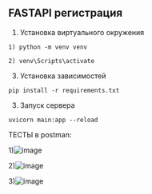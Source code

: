 ## FASTAPI регистрация

1. Установка виртуального окружения
```
1) python -m venv venv
```
```
2) venv\Scripts\activate
```
3. Установка зависимостей
```
pip install -r requirements.txt
```
3.  Запуск сервера
```
uvicorn main:app --reload
```

ТЕСТЫ в postman: 


1)![image](https://github.com/user-attachments/assets/d6a6d5c3-718e-431a-9cc2-adab9c7ce924)

2)![image](https://github.com/user-attachments/assets/7d9dfe1f-ed31-4e0a-89bf-60dfc1c2dd2a)

3)![image](https://github.com/user-attachments/assets/4c7855f7-df4c-43d6-bc4a-af4846a3eedc)

